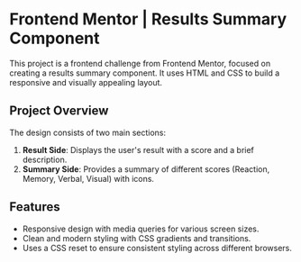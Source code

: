 # Frontend Mentor | Results Summary Component

This project is a frontend challenge from Frontend Mentor, focused on creating a results summary component. It uses HTML and CSS to build a responsive and visually appealing layout.

## Project Overview

The design consists of two main sections:

1. **Result Side**: Displays the user's result with a score and a brief description.
2. **Summary Side**: Provides a summary of different scores (Reaction, Memory, Verbal, Visual) with icons.

## Features

- Responsive design with media queries for various screen sizes.
- Clean and modern styling with CSS gradients and transitions.
- Uses a CSS reset to ensure consistent styling across different browsers.
